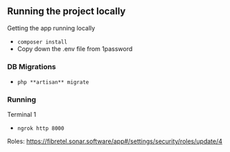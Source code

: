 ## Running the project locally

Getting the app running locally

- `composer install`
- Copy down the .env file from 1password

### DB Migrations

- `php **artisan** migrate`

### Running

Terminal 1

- `ngrok http 8000`

Roles:
https://fibretel.sonar.software/app#/settings/security/roles/update/4
